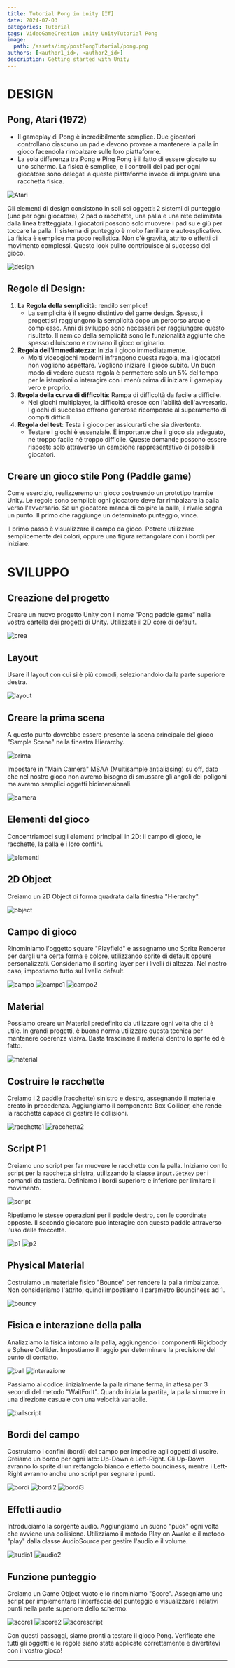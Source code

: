 ```yaml
---
title: Tutorial Pong in Unity [IT]
date: 2024-07-03
categories: Tutorial
tags: VideoGameCreation Unity UnityTutorial Pong
image:
  path: /assets/img/postPongTutorial/pong.png
authors: [<author1_id>, <author2_id>]
description: Getting started with Unity
---
```


# DESIGN
## Pong, Atari (1972)
- Il gameplay di Pong è incredibilmente semplice. Due giocatori controllano ciascuno un pad e devono provare a mantenere la palla in gioco facendola rimbalzare sulle loro piattaforme.
- La sola differenza tra Pong e Ping Pong è il fatto di essere giocato su uno schermo. La fisica è semplice, e i controlli dei pad per ogni giocatore sono delegati a queste piattaforme invece di impugnare una racchetta fisica.

![Atari](../assets/img/postPongTutorial/atari.png)

Gli elementi di design consistono in soli sei oggetti: 2 sistemi di punteggio (uno per ogni giocatore), 2 pad o racchette, una palla e una rete delimitata dalla linea tratteggiata.
I giocatori possono solo muovere i pad su e giù per toccare la palla. Il sistema di punteggio è molto familiare e autoesplicativo. La fisica è semplice ma poco realistica. Non c'è gravità, attrito o effetti di movimento complessi. Questo look pulito contribuisce al successo del gioco.

![design](../assets/img/postPongTutorial/design.png)

## Regole di Design:
1. **La Regola della semplicità**: rendilo semplice!
   - La semplicità è il segno distintivo del game design. Spesso, i progettisti raggiungono la semplicità dopo un percorso arduo e complesso. Anni di sviluppo sono necessari per raggiungere questo risultato. Il nemico della semplicità sono le funzionalità aggiunte che spesso diluiscono e rovinano il gioco originario.
2. **Regola dell'immediatezza**: Inizia il gioco immediatamente.
   - Molti videogiochi moderni infrangono questa regola, ma i giocatori non vogliono aspettare. Vogliono iniziare il gioco subito. Un buon modo di vedere questa regola è permettere solo un 5% del tempo per le istruzioni o interagire con i menù prima di iniziare il gameplay vero e proprio.
3. **Regola della curva di difficoltà**: Rampa di difficoltà da facile a difficile.
   - Nei giochi multiplayer, la difficoltà cresce con l'abilità dell'avversario. I giochi di successo offrono generose ricompense al superamento di compiti difficili.
4. **Regola del test**: Testa il gioco per assicurarti che sia divertente.
   - Testare i giochi è essenziale. È importante che il gioco sia adeguato, né troppo facile né troppo difficile. Queste domande possono essere risposte solo attraverso un campione rappresentativo di possibili giocatori.

## Creare un gioco stile Pong (Paddle game)
Come esercizio, realizzeremo un gioco costruendo un prototipo tramite Unity. Le regole sono semplici: ogni giocatore deve far rimbalzare la palla verso l'avversario. Se un giocatore manca di colpire la palla, il rivale segna un punto. Il primo che raggiunge un determinato punteggio, vince.

Il primo passo è visualizzare il campo da gioco. Potrete utilizzare semplicemente dei colori, oppure una figura rettangolare con i bordi per iniziare.

# SVILUPPO
## Creazione del progetto
Creare un nuovo progetto Unity con il nome "Pong paddle game" nella vostra cartella dei progetti di Unity. Utilizzate il 2D core di default.

![crea](../assets/img/postPongTutorial/crea.png)

## Layout
Usare il layout con cui si è più comodi, selezionandolo dalla parte superiore destra.

![layout](../assets/img/postPongTutorial/layout.png)

## Creare la prima scena
A questo punto dovrebbe essere presente la scena principale del gioco "Sample Scene" nella finestra Hierarchy.

![prima](../assets/img/postPongTutorial/prima.png)

Impostare in "Main Camera" MSAA (Multisample antialiasing) su off, dato che nel nostro gioco non avremo bisogno di smussare gli angoli dei poligoni ma avremo semplici oggetti bidimensionali.

![camera](../assets/img/postPongTutorial/camera.png)

## Elementi del gioco
Concentriamoci sugli elementi principali in 2D: il campo di gioco, le racchette, la palla e i loro confini.

![elementi](../assets/img/postPongTutorial/elementi.png)

## 2D Object
Creiamo un 2D Object di forma quadrata dalla finestra "Hierarchy".

![object](../assets/img/postPongTutorial/object.png)

## Campo di gioco
Rinominiamo l'oggetto square "Playfield" e assegnamo uno Sprite Renderer per dargli una certa forma e colore, utilizzando sprite di default oppure personalizzati. Consideriamo il sorting layer per i livelli di altezza. Nel nostro caso, impostiamo tutto sul livello default.

![campo](../assets/img/postPongTutorial/campo.png)
![campo1](../assets/img/postPongTutorial/campo1.png)
![campo2](../assets/img/postPongTutorial/campo2.png)

## Material
Possiamo creare un Material predefinito da utilizzare ogni volta che ci è utile. In grandi progetti, è buona norma utilizzare questa tecnica per mantenere coerenza visiva. Basta trascinare il material dentro lo sprite ed è fatto.

![material](../assets/img/postPongTutorial/material.png)

## Costruire le racchette
Creiamo i 2 paddle (racchette) sinistro e destro, assegnando il materiale creato in precedenza. Aggiungiamo il componente Box Collider, che rende la racchetta capace di gestire le collisioni.

![racchetta1](../assets/img/postPongTutorial/racchetta1.png)
![racchetta2](../assets/img/postPongTutorial/racchetta2.png)

## Script P1
Creiamo uno script per far muovere le racchette con la palla. Iniziamo con lo script per la racchetta sinistra, utilizzando la classe `Input.GetKey` per i comandi da tastiera. Definiamo i bordi superiore e inferiore per limitare il movimento.

![script](../assets/img/postPongTutorial/script.png)

Ripetiamo le stesse operazioni per il paddle destro, con le coordinate opposte. Il secondo giocatore può interagire con questo paddle attraverso l'uso delle freccette.

![p1](../assets/img/postPongTutorial/p1.png)
![p2](../assets/img/postPongTutorial/p2.png)

## Physical Material
Costruiamo un materiale fisico "Bounce" per rendere la palla rimbalzante. Non consideriamo l'attrito, quindi impostiamo il parametro Bounciness ad 1.

![bouncy](../assets/img/postPongTutorial/bouncy.png)

## Fisica e interazione della palla
Analizziamo la fisica intorno alla palla, aggiungendo i componenti Rigidbody e Sphere Collider. Impostiamo il raggio per determinare la precisione del punto di contatto.

![ball](../assets/img/postPongTutorial/ball.png)
![interazione](../assets/img/postPongTutorial/interazione.png)

Passiamo al codice: inizialmente la palla rimane ferma, in attesa per 3 secondi del metodo "WaitForIt". Quando inizia la partita, la palla si muove in una direzione casuale con una velocità variabile.

![ballscript](../assets/img/postPongTutorial/ballscript.png)

## Bordi del campo
Costruiamo i confini (bordi) del campo per impedire agli oggetti di uscire. Creiamo un bordo per ogni lato: Up-Down e Left-Right. Gli Up-Down avranno lo sprite di un rettangolo bianco e effetto bounciness, mentre i Left-Right avranno anche uno script per segnare i punti.

![bordi](../assets/img/postPongTutorial/bordi.png)
![bordi2](../assets/img/postPongTutorial/bordi2.png)
![bordi3](../assets/img/postPongTutorial/bordi3.png)

## Effetti audio
Introduciamo la sorgente audio. Aggiungiamo un suono "puck" ogni volta che avviene una collisione. Utilizziamo il metodo Play on Awake e il metodo "play" dalla classe AudioSource per gestire l'audio e il volume.

![audio1](../assets/img/postPongTutorial/audio1.png)
![audio2](../assets/img/postPongTutorial/audio2.png)

## Funzione punteggio
Creiamo un Game Object vuoto e lo rinominiamo "Score". Assegniamo uno script per implementare l'interfaccia del punteggio e visualizzare i relativi punti nella parte superiore dello schermo.

![score1](../assets/img/postPongTutorial/score1.png)
![score2](../assets/img/postPongTutorial/score2.png)
![scorescript](../assets/img/postPongTutorial/scorescript.png)

Con questi passaggi, siamo pronti a testare il gioco Pong. Verificate che tutti gli oggetti e le regole siano state applicate correttamente e divertitevi con il vostro gioco!

---